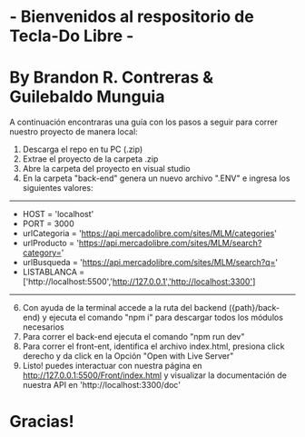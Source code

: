 # - Bienvenidos al respositorio de Tecla-Do Libre -

# By Brandon R. Contreras & Guilebaldo Munguia

A continuación encontraras una guía con los pasos a seguir para correr nuestro proyecto de manera local:

1. Descarga el repo en tu PC (.zip)
2. Extrae el proyecto de la carpeta .zip
3. Abre la carpeta del proyecto en visual studio
4. En la carpeta "back-end" genera un nuevo archivo ".ENV" e ingresa los siguientes valores:
---------------------------------------------------------------------------------------------
+   HOST = 'localhost'                                                                      
+   PORT = 3000                                                                             
+   urlCategoria = 'https://api.mercadolibre.com/sites/MLM/categories'                      
+   urlProducto = 'https://api.mercadolibre.com/sites/MLM/search?category='                 
+   urlBusqueda = 'https://api.mercadolibre.com/sites/MLM/search?q='                        
+   LISTABLANCA = ['http://localhost:5500','http://127.0.0.1','http://localhost:3300']         
-------------------------------------------------------------------------------------------
6. Con ayuda de la terminal accede a la ruta del backend  ({path}/back-end) y ejecuta el comando "npm i" para descargar todos los módulos necesarios
7. Para correr el back-end ejecuta el comando "npm run dev"
8. Para correr el front-ent, identifica el archivo index.html, presiona click derecho y da click en la Opción "Open with Live Server"
9. Listo! puedes interactuar con nuestra página en http://127.0.0.1:5500/Front/index.html y visualizar la documentación de nuestra API en 'http://localhost:3300/doc'



# Gracias!
